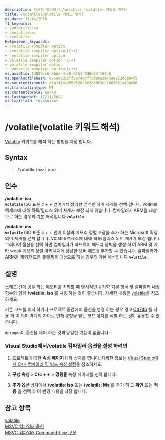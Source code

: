 ```yaml
---
description: 자세히 알아보기:/volatile (volatile 키워드 해석)
title: /volatile(volatile 키워드 해석)
ms.date: 11/04/2016
f1_keywords:
- /volatile:iso
- /volatile:ms
- /volatile
helpviewer_keywords:
- /volatile compiler option
- /volatile compiler option [C++]
- -volatile compiler option
- volatile compiler option [C++]
- volatile compiler option
- -volatile compiler option [C++]
ms.assetid: 9d08fcc6-5bda-44c8-8151-8d8d54f164b8
ms.openlocfilehash: e75a9932cff59748cf75b89a3a85e89130de84f5
ms.sourcegitcommit: d6af41e42699628c3e2e6063ec7b03931a49a098
ms.translationtype: MT
ms.contentlocale: ko-KR
ms.lasthandoff: 12/11/2020
ms.locfileid: "97259216"
---
```

# <a name="volatile-volatile-keyword-interpretation"></a>/volatile(volatile 키워드 해석)

[Volatile](../../cpp/volatile-cpp.md) 키워드를 해석 하는 방법을 지정 합니다.

## <a name="syntax"></a>Syntax

> **/volatile:**{**iso** | **ms**}

## <a name="arguments"></a>인수

**/volatile: iso**<br/>
**`volatile`** ISO 표준 c + + 언어에서 정의한 엄격한 의미 체계를 선택 합니다. Volatile 액세스에 대해 획득/릴리스 의미 체계가 보장 되지 않습니다. 컴파일러가 ARM을 대상으로 하는 경우의 기본 해석입니다 **`volatile`** .

**/volatile: ms**<br/>
**`volatile`** ISO 표준 c + + 언어 이상의 메모리 정렬 보장을 추가 하는 Microsoft 확장 의미 체계를 선택 합니다. Volatile 액세스에 대해 획득/릴리스 의미 체계가 보장 됩니다. 그러나이 옵션을 선택 하면 컴파일러가 하드웨어 메모리 장벽을 생성 하 여 ARM 및 기타 weak 메모리 정렬 아키텍처에 상당한 오버 헤드를 추가할 수 있습니다. 컴파일러가 ARM을 제외한 모든 플랫폼을 대상으로 하는 경우의 기본 해석입니다 **`volatile`** .

## <a name="remarks"></a>설명

스레드 간에 공유 되는 메모리를 처리할 때 명시적인 동기화 기본 형식 및 컴파일러 내장 함수와 함께 **/volatile: iso** 를 사용 하는 것이 좋습니다. 자세한 내용은 [volatile](../../cpp/volatile-cpp.md)을 참조 하세요.

기존 코드를 이식 하거나 프로젝트 중간에이 옵션을 변경 하는 경우 경고 [C4746](../../error-messages/compiler-warnings/compiler-warning-c4746.md) 를 사용 하 여 의미 체계의 차이로 인해 영향을 받는 코드 위치를 식별 하는 것이 유용할 수 있습니다.

`#pragma`이 옵션을 제어 하는 것과 동일한 기능이 없습니다.

### <a name="to-set-the-volatile-compiler-option-in-visual-studio"></a>Visual Studio에서/volatile 컴파일러 옵션을 설정 하려면

1. 프로젝트에 대한 **속성 페이지** 대화 상자를 엽니다. 자세한 정보는 [Visual Studio에서 C++ 컴파일러 및 빌드 속성 설정](../working-with-project-properties.md)을 참조하세요.

1. **구성 속성**  >  **C/c + +**  >  **명령줄** 속성 페이지를 선택 합니다.

1. **추가 옵션** 상자에서 **/volatile: iso** 또는 **/volatile: Ms** 를 추가 하 고 **확인** 또는 **적용** 을 선택 하 여 변경 내용을 저장 합니다.

## <a name="see-also"></a>참고 항목

[volatile](../../cpp/volatile-cpp.md)<br/>
[MSVC 컴파일러 옵션](compiler-options.md)<br/>
[MSVC 컴파일러 Command-Line 구문](compiler-command-line-syntax.md)

